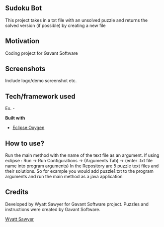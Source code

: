 ## Sudoku Bot
This project takes in a txt file with an unsolved puzzle and returns the solved version (if possible) by creating a new file

## Motivation
Coding project for Gavant Software
 
## Screenshots
Include logo/demo screenshot etc.

## Tech/framework used
Ex. -

<b>Built with</b>
- [Eclipse Oxygen](https://www.eclipse.org/oxygen/)


## How to use?
Run the main method with the name of the text file as an argument. If using eclipse : Run -> Run Configurations -> (Arguments Tab) -> (enter .txt file name into program arguments)
In the Repository are 5 puzzle text files and their solutions. So for example you would add puzzle1.txt to the program arguments and run the main method as a java application


## Credits
Developed by Wyatt Sawyer for Gavant Software project. Puzzles and instructions were created by Gavant Software. 

[Wyatt Sawyer]()